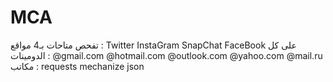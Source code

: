 # MCA
تفحص متاحات بـ4 مواقع :
Twitter
InstaGram
SnapChat
FaceBook
على كل الدومينات :
@gmail.com
@hotmail.com
@outlook.com
@yahoo.com
@mail.ru
مكاتب :
requests
mechanize
json

